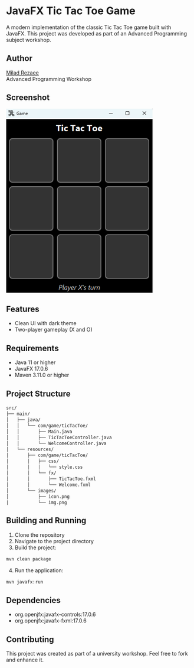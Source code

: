 # JavaFX Tic Tac Toe Game

A modern implementation of the classic Tic Tac Toe game built with JavaFX. This project was developed as part of an Advanced Programming subject workshop.

## Author
[Milad Rezaee](https://github.com/Mil4dRezaee)  
Advanced Programming Workshop

## Screenshot
![Tic Tac Toe Game](src/main/resources/images/img.png)

## Features

- Clean UI with dark theme
- Two-player gameplay (X and O)

## Requirements

- Java 11 or higher
- JavaFX 17.0.6
- Maven 3.11.0 or higher

## Project Structure

```
src/
├── main/
│   ├── java/
│   │   └── com/game/ticTacToe/
│   │       ├── Main.java
│   │       ├── TicTacToeController.java
│   │       └── WelcomeController.java
│   └── resources/
│       ├── com/game/ticTacToe/
│       │   ├── css/
│       │   │   └── style.css
│       │   └── fx/
│       │       ├── TicTacToe.fxml
│       │       └── Welcome.fxml
│       └── images/
│           ├── icon.png
|           └── img.png
```

## Building and Running

1. Clone the repository
2. Navigate to the project directory
3. Build the project:
```bash
mvn clean package
```
4. Run the application:
```bash
mvn javafx:run
```

## Dependencies

- org.openjfx:javafx-controls:17.0.6
- org.openjfx:javafx-fxml:17.0.6

## Contributing

This project was created as part of a university workshop. Feel free to fork and enhance it.
